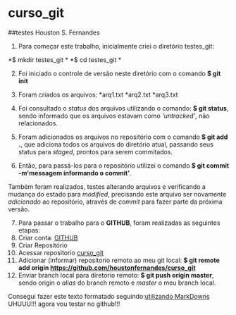 # curso_git
##testes Houston S. Fernandes
1. Para começar este trabalho, inicialmente criei o diretório testes_git:

*$ mkdir testes_git *
*$ cd testes_git *

2. Foi iniciado o controle de versão neste diretório com o comando **$ git init**

3. Foram criados os arquivos:
  *arq1.txt
  *arq2.txt
  *arq3.txt

4. Foi consultado o *status* dos arquivos utilizando o comando: **$ git status**, sendo informado que os arquivos estavam como *'untracked'*, não relacionados.

5. Foram adicionados os arquivos no repositório com o comando **$ git add .**, que adiciona todos os arquivos do diretório atual, passando seus status para *staged*, prontos para serem commitados.

6. Então, para passá-los para o repositório utilizei o comando **$ git commit -m'messagem informando o commit'**.

Também foram realizados, testes alterando arquivos e verificando a mudança do estado para *modified*, precisando este arquivo ser novamente *adicionado* ao repositório, através de *commit* para fazer parte da próxima versão.
 
7. Para passar o trabalho para o **GITHUB**, foram realizadas as seguintes etapas:
  1. Criar conta: [GITHUB](github.com) 
  2. Criar Repositório
  3. Acessar repositorio [curso_git](https://github.com/houstonfernandes/curso_git)
  4. Adicionar (informar) repositorio remoto ao meu git local: **$ git remote add origin https://github.com/houstonfernandes/curso_git** 
  5. Enviar branch local para diretorio remoto: **$ git push origin master**, sendo origin o *alias* do branch remoto e *master* o meu branch local. 



Consegui fazer este texto formatado seguindo:[utilizando MarkDowns](https://help.github.com/articles/markdown-basics/)
UHUUU!!! agora vou testar no github!!!
